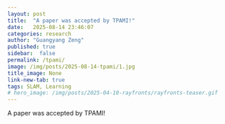 ```yaml
---
layout: post
title:  "A paper was accepted by TPAMI!"
date:   2025-08-14 23:46:07
categories: research
author: "Guangyang Zeng"
published: true
sidebar:  false
permalink: /tpami/
image: /img/posts/2025-08-14-tpami/1.jpg
title_image: None
link-new-tab: true
tags: SLAM, Learning
# hero_image: /img/posts/2025-04-10-rayfronts/rayfronts-teaser.gif
---
```


A paper was accepted by TPAMI!
